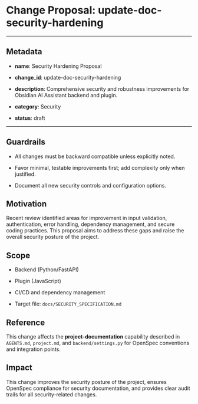 # Change Proposal: update-doc-security-hardening

---

## Metadata

- **name**: Security Hardening Proposal

- **change_id**: update-doc-security-hardening

- **description**: Comprehensive security and robustness improvements for Obsidian AI Assistant backend and plugin.

- **category**: Security

- **status**: draft

---

## Guardrails

- All changes must be backward compatible unless explicitly noted.

- Favor minimal, testable improvements first; add complexity only when justified.

- Document all new security controls and configuration options.

## Motivation

Recent review identified areas for improvement in input validation, authentication, error handling, dependency management, and secure coding practices. This proposal aims to address these gaps and raise the overall security posture of the project.

## Scope

- Backend (Python/FastAPI)

- Plugin (JavaScript)

- CI/CD and dependency management

- Target file: `docs/SECURITY_SPECIFICATION.md`

## Reference

This change affects the **project-documentation** capability described in `AGENTS.md`, `project.md`, and `backend/settings.py` for OpenSpec conventions and integration points.

## Impact

This change improves the security posture of the project, ensures OpenSpec compliance for security documentation, and provides clear audit trails for all security-related changes.

